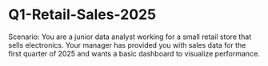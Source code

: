 # Q1-Retail-Sales-2025
Scenario: You are a junior data analyst working for a small retail store that sells electronics. Your manager has provided you with sales data for the first quarter of 2025 and wants a basic dashboard to visualize performance. 
